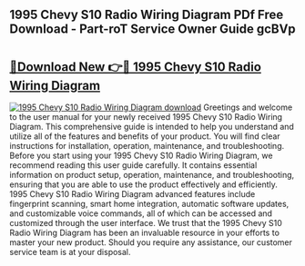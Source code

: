 ## 1995 Chevy S10 Radio Wiring Diagram PDf Free Download - Part-roT Service Owner Guide gcBVp

# <h2><a href="http://dfjfyv.blite.top/?on=1995+Chevy+S10+Radio+Wiring+Diagram">🔗Download New 👉🔴 1995 Chevy S10 Radio Wiring Diagram</a></h2>

[![1995 Chevy S10 Radio Wiring Diagram download](https://i.imgur.com/lujVjoI.png)](http://dfjfyv.blite.top/?on=1995+Chevy+S10+Radio+Wiring+Diagram)
Greetings and welcome to the user manual for your newly received 1995 Chevy S10 Radio Wiring Diagram. This comprehensive guide is intended to help you understand and utilize all of the features and benefits of your product. You will find clear instructions for installation, operation, maintenance, and troubleshooting. Before you start using your 1995 Chevy S10 Radio Wiring Diagram, we recommend reading this user guide carefully. It contains essential information on product setup, operation, maintenance, and troubleshooting, ensuring that you are able to use the product effectively and efficiently. 1995 Chevy S10 Radio Wiring Diagram advanced features include fingerprint scanning, smart home integration, automatic software updates, and customizable voice commands, all of which can be accessed and customized through the user interface. We trust that the 1995 Chevy S10 Radio Wiring Diagram has been an invaluable resource in your efforts to master your new product. Should you require any assistance, our customer service team is at your disposal.
